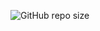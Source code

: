 
 
 ![GitHub repo size](https://img.shields.io/github/repo-size/Sidhu75/M1_Game_tic-tac-toe-game?style=flat-square)
